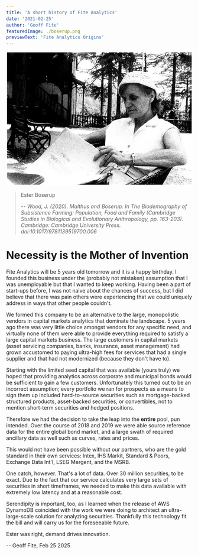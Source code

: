 ```yaml
---
title: 'A short history of Fite Analytics'
date: '2021-02-25'
author: 'Geoff Fite'
featuredImage: ./boserup.png
previewText: 'Fite Analytics Origins'
---
```


![](boserup.png)
> Ester Boserup
> 
> -- <cite>Wood, J. (2020). Malthus and Boserup. In The Biodemography of Subsistence Farming: Population, Food and Family (Cambridge Studies in Biological and Evolutionary Anthropology, pp. 163-203). Cambridge: Cambridge University Press. doi:10.1017/9781139519700.006</cite>

# Necessity is the Mother of Invention

Fite Analytics will be 5 years old tomorrow and it is a happy birthday. I founded this business under the (probably not 
mistaken) assumption that I was unemployable but that I wanted to keep working. Having been a part of start-ups 
before, I was not naive about the chances of success, but I did believe that there was pain others were experiencing 
that we could uniquely address in ways that other people couldn't.

We formed this company to be an alternative to the large, monopolistic vendors in capital markets analytics that 
dominate the landscape. 5 years ago there was very little choice amongst vendors for any specific need, and virtually 
none of them were able to provide everything required to satisfy a large capital markets  business. The large customers 
in capital markets (asset servicing companies, banks, insurance, asset management) had grown accustomed to paying 
ultra-high fees for services that had a single supplier and that had not modernized (because they don't have to).

Starting with the limited seed capital that was available (yours truly) we hoped that providing analytics across 
corporate and municipal bonds would be sufficient to gain a few customers. Unfortunately this turned out to be an 
incorrect assumption; every portfolio we ran for prospects as a means to sign them up included hard-to-source securities 
such as mortgage-backed structured products, asset-backed securities, or convertibles, not to mention short-term 
securities and hedged positions.

Therefore we had the decision to take the leap into the **entire** pool, pun intended. Over the course of 2018 and 2019 
we were able source reference data for the entire global bond market, and a large swath of required ancillary data as well 
such as curves, rates and prices.

This would not have been possible without our partners, who are the gold standard in their own services: Intex, IHS 
Markit, Standard & Poors, Exchange Data Int'l, LSEG Mergent, and the MSRB.

One catch, however. That's a lot of data. Over 30 million securities, to be exact. Due to the fact that our 
service calculates very large sets of securities in short timeframes, we needed to make this data available with 
extremely low latency and at a reasonable cost.

Serendipity is important, too, as I learned when the release of AWS DynamoDB coincided with the work we were doing 
to architect an ultra-large-scale solution for analyzing securities. Thankfully this technology fit the bill and 
will carry us for the foreseeable future.

Ester was right, demand drives innovation.

-- Geoff Fite, Feb 25 2025

